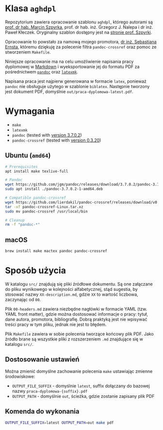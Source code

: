 # Klasa `aghdpl`

Repozytorium zawiera opracowanie szablonu `aghdpl`, którego autorami są [prof. dr hab. Marcin Szpyrka](mailto:mszpyrka@agh.edu.pl), prof. dr hab. inż. Grzegorz J. Nalepa i dr inż. Paweł Kłeczek. Oryginalny szablon dostępny jest na [stronie prof. Szpyrki](http://home.agh.edu.pl/~mszpyrka/doku.php?id=lectures:latex:aghdpl).

Opracowanie to powstało za namową mojego promotora, [dr inż. Sebastiana Ernsta](mailto:ernst@agh.edu.pl), któremu dziękuję za polecenie filtra `pandoc-crossref` oraz pomoc ze stworzeniem `Makefile`.

Niniejsze opracowanie ma na celu umożliwienie napisania pracy dyplomowej w [Markdown](https://daringfireball.net/projects/markdown/) i wyeksportowanie jej do formatu PDF za pośrednictwem [`pandoc`](https://pandoc.org) oraz [`latexmk`](https://mg.readthedocs.io/latexmk.html).

Napisana praca jest najpierw generowana w formacie `latex`, ponieważ `pandoc` nie obsługuje użytego w szablonie `biblatex`. Następnie tworzony jest dokument PDF, domyślnie `out/praca-dyplomowa-latest.pdf`.

# Wymagania

- `make`
- `latexmk`
- `pandoc` (tested with [version 3.7.0.2](https://github.com/jgm/pandoc/releases/tag/3.7.0.2))
- `pandoc-crossref` (tested with [version 0.3.20](https://github.com/lierdakil/pandoc-crossref/releases/tag/v0.3.20))

## Ubuntu (`amd64`)

```bash
# Prerequisites
apt install make texlive-full

# Pandoc
wget https://github.com/jgm/pandoc/releases/download/3.7.0.2/pandoc-3.7.0.2-1-amd64.deb
sudo apt install ./pandoc-3.7.0.2-1-amd64.deb

# Compatible pandoc-crossref
wget https://github.com/lierdakil/pandoc-crossref/releases/download/v0.3.20/pandoc-crossref-Linux-X64.tar.xz
tar -xf pandoc-crossref-Linux.tar.xz
sudo mv pandoc-crossref /usr/local/bin

# Cleanup
rm -f "pandoc-*"
```

## macOS

```zsh
brew install make mactex pandoc pandoc-crossref
```

# Sposób użycia

W katalogu `src/` znajdują się pliki źródłowe dokumentu. Są one załączane do pliku wynikowego w kolejności alfabetycznej, stąd sugestia, by stosować nazwy `XX-description.md`, gdzie `XX` to wartość liczbowa, zaczynając od `00`.

Plik `00-headers.md` zawiera niezbędne nagłówki w formacie YAML (tzw. YAML front matter), gdzie można dostosować informacje o pracy: tytuł, dane autora, promotora, bibliografię. Dobrą praktyką jest nie wpisywać treści pracy w tym pliku, jednak nie jest to błędem.

Plik `Makefile` zawiera w sobie polecenia tworzące końcowy plik PDF. Jako źródło brane są wszystkie pliki z rozszerzeniem `.md` znajdujące się w katalogu `src/`.

## Dostosowanie ustawień

Można zmienić domyślne zachowanie polecenia `make` ustawiając zmienne środowiskowe:

- `OUTPUT_FILE_SUFFIX` - domyślnie `latest`, suffix dołączany do bazowej nazwy `praca-dyplomowa-{suffix}.pdf`
- `OUTPUT_PATH` - domyślnie `out`, ścieżka, gdzie zostanie zapisany plik PDF

## Komenda do wykonania

```bash
OUTPUT_FILE_SUFFIX=latest OUTPUT_PATH=out make pdf
```

